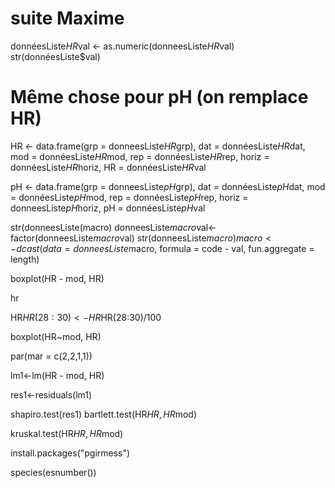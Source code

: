 # suite Maxime


donnéesListe$HR$val <- as.numeric(donneesListe$HR$val)
str(donnéesListe$val)

# Même chose pour pH (on remplace HR)

HR <- data.frame(grp = donneesListe$HR$grp), dat = donnéesListe$HR$dat, mod = donnéesListe$HR$mod, rep = donnéesListe$HR$rep, horiz = donnéesListe$HR$horiz, HR = donnéesListe$HR$val

pH <- data.frame(grp = donneesListe$pH$grp), dat = donnéesListe$pH$dat, mod = donnéesListe$pH$mod, rep = donnéesListe$pH$rep, horiz = donneesListe$pH$horiz, pH = donnéesListe$pH$val

str(donneesListe(macro)
donneesListe$macro$val<-factor(donneesListe$macro$val)
str(donneesListe$macro)
macro <- dcast(data = donneesListe$macro, formula = code - val, fun.aggregate = length)

boxplot(HR - mod, HR)

hr

HR$HR(28:30) <- HR$HR(28:30)/100 

boxplot(HR~mod, HR)

par(mar = c(2,2,1,1))

lm1<-lm(HR - mod, HR)

res1<-residuals(lm1)

shapiro.test(res1)
bartlett.test(HR$HR, HR$mod)

kruskal.test(HR$HR, HR$mod)

install.packages("pgirmess")

species(esnumber())





